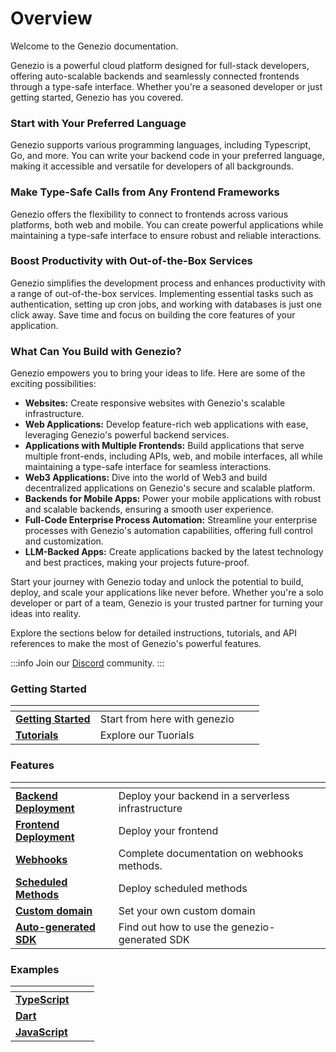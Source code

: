 # Overview

Welcome to the Genezio documentation.

Genezio is a powerful cloud platform designed for full-stack developers, offering auto-scalable backends and seamlessly connected frontends through a type-safe interface. Whether you're a seasoned developer or just getting started, Genezio has you covered.

### Start with Your Preferred Language

Genezio supports various programming languages, including Typescript, Go, and more. You can write your backend code in your preferred language, making it accessible and versatile for developers of all backgrounds.

### Make Type-Safe Calls from Any Frontend Frameworks

Genezio offers the flexibility to connect to frontends across various platforms, both web and mobile. You can create powerful applications while maintaining a type-safe interface to ensure robust and reliable interactions.

### Boost Productivity with Out-of-the-Box Services

Genezio simplifies the development process and enhances productivity with a range of out-of-the-box services. Implementing essential tasks such as authentication, setting up cron jobs, and working with databases is just one click away. Save time and focus on building the core features of your application.

### What Can You Build with Genezio?

Genezio empowers you to bring your ideas to life. Here are some of the exciting possibilities:

- **Websites:** Create responsive websites with Genezio's scalable infrastructure.
- **Web Applications:** Develop feature-rich web applications with ease, leveraging Genezio's powerful backend services.
- **Applications with Multiple Frontends:** Build applications that serve multiple front-ends, including APIs, web, and mobile interfaces, all while maintaining a type-safe interface for seamless interactions.
- **Web3 Applications:** Dive into the world of Web3 and build decentralized applications on Genezio's secure and scalable platform.
- **Backends for Mobile Apps:** Power your mobile applications with robust and scalable backends, ensuring a smooth user experience.
- **Full-Code Enterprise Process Automation:** Streamline your enterprise processes with Genezio's automation capabilities, offering full control and customization.
- **LLM-Backed Apps:** Create applications backed by the latest technology and best practices, making your projects future-proof.

Start your journey with Genezio today and unlock the potential to build, deploy, and scale your applications like never before. Whether you're a solo developer or part of a team, Genezio is your trusted partner for turning your ideas into reality.

Explore the sections below for detailed instructions, tutorials, and API references to make the most of Genezio's powerful features.

:::info
Join our [Discord](https://discord.gg/uc9H5YKjXv) community.
:::

### Getting Started

<table data-card-size="large" data-view="cards"><thead><tr><th></th><th></th><th></th><th data-hidden data-card-target data-type="content-ref"></th></tr></thead><tbody><tr><td><a href="getting-started.md"><strong>Getting Started</strong></a></td><td>Start from here with genezio</td><td></td><td></td></tr><tr><td><a href="tutorials/"><strong>Tutorials</strong></a></td><td>Explore our Tuorials</td><td></td><td></td></tr></tbody></table>

### Features

<table data-card-size="large" data-view="cards"><thead><tr><th></th><th></th><th></th></tr></thead><tbody><tr><td><a href="features/backend-deployment.md"><strong>Backend Deployment</strong></a></td><td>Deploy your backend in a serverless infrastructure</td><td></td></tr><tr><td><a href="./#frontend-deployment"><strong>Frontend Deployment</strong></a></td><td>Deploy your frontend</td><td></td></tr><tr><td><a href="features/http-methods-webhooks.md"><strong>Webhooks</strong></a></td><td>Complete documentation on webhooks methods.</td><td></td></tr><tr><td><a href="features/cron-methods.md"><strong>Scheduled Methods</strong></a></td><td>Deploy scheduled methods</td><td></td></tr><tr><td><a href="features/custom-domain-configuration.md"><strong>Custom domain</strong></a></td><td>Set your own custom domain</td><td></td></tr><tr><td><a href="features/generated-sdk.md"><strong>Auto-generated SDK</strong></a></td><td>Find out how to use the genezio-generated SDK</td><td></td></tr></tbody></table>

### Examples

<table data-view="cards"><thead><tr><th></th><th></th><th></th></tr></thead><tbody><tr><td><a href="examples/typescript/"><strong>TypeScript</strong></a></td><td></td><td></td></tr><tr><td><a href="examples/dart/"><strong>Dart</strong></a></td><td></td><td></td></tr><tr><td><a href="examples/javascript/"><strong>JavaScript</strong></a></td><td></td><td></td></tr></tbody></table>
